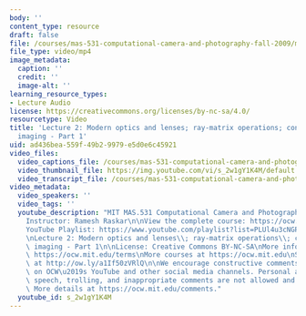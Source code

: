 ```yaml
---
body: ''
content_type: resource
draft: false
file: /courses/mas-531-computational-camera-and-photography-fall-2009/mitmas_531f09_lec02_1_360p_16_9.mp4
file_type: video/mp4
image_metadata:
  caption: ''
  credit: ''
  image-alt: ''
learning_resource_types:
- Lecture Audio
license: https://creativecommons.org/licenses/by-nc-sa/4.0/
resourcetype: Video
title: 'Lecture 2: Modern optics and lenses; ray-matrix operations; context enhanced
  imaging - Part 1'
uid: ad436bea-559f-49b2-9979-e5d0e6c45921
video_files:
  video_captions_file: /courses/mas-531-computational-camera-and-photography-fall-2009/1vK0hWnGraRXppo3xPYPwSkR-fWyS6W0u_transcript.webvtt
  video_thumbnail_file: https://img.youtube.com/vi/s_2w1gY1K4M/default.jpg
  video_transcript_file: /courses/mas-531-computational-camera-and-photography-fall-2009/1vK0hWnGraRXppo3xPYPwSkR-fWyS6W0u_transcript.pdf
video_metadata:
  video_speakers: ''
  video_tags: ''
  youtube_description: "MIT MAS.531 Computational Camera and Photography, Fall 2009\n\
    Instructor: Ramesh Raskar\n\nView the complete course: https://ocw.mit.edu/courses/mas-531-computational-camera-and-photography-fall-2009/\n\
    YouTube Playlist: https://www.youtube.com/playlist?list=PLUl4u3cNGP61pwA6paIRZ30q1sjLE8b6c\n\
    \nLecture 2: Modern optics and lenses\\; ray-matrix operations\\; context enhanced\
    \ imaging - Part 1\n\nLicense: Creative Commons BY-NC-SA\nMore information at\
    \ https://ocw.mit.edu/terms\nMore courses at https://ocw.mit.edu\nSupport OCW\
    \ at http://ow.ly/a1If50zVRlQ\n\nWe encourage constructive comments and discussion\
    \ on OCW\u2019s YouTube and other social media channels. Personal attacks, hate\
    \ speech, trolling, and inappropriate comments are not allowed and may be removed.\
    \ More details at https://ocw.mit.edu/comments."
  youtube_id: s_2w1gY1K4M
---
```

